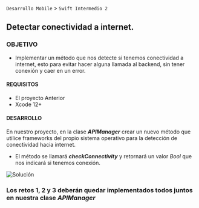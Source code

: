 `Desarrollo Mobile` > `Swift Intermedio 2`

## Detectar conectividad a internet.

### OBJETIVO 

- Implementar un método que nos detecte si tenemos conectividad a internet, esto para evitar hacer alguna llamada al backend, sin tener conexión y caer en un error.

#### REQUISITOS 

- El proyecto Anterior
- Xcode 12+

#### DESARROLLO

En nuestro proyecto, en la clase _**APIManager**_ crear un nuevo método que utilice frameworks del propio sistema operativo para la detección de conectividad hacia internet.
- El método se llamará _**checkConnectivity**_ y retornará un valor _Bool_ que nos indicará si tenemos conexión.

![Solución](Utils/APIManager.swift)

### Los retos 1, 2 y 3 deberán quedar implementados todos juntos en nuestra clase _**APIManager**_
